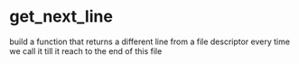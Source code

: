 # get_next_line
build a function that returns a different line from a file descriptor every time we call it till it reach to the end of this file
